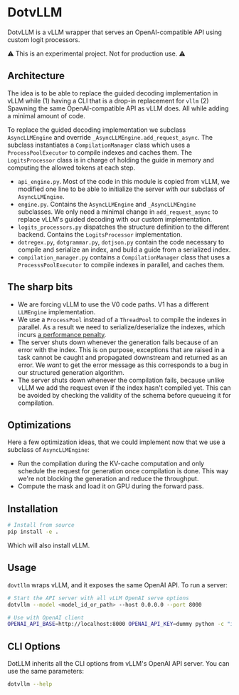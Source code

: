 # DotvLLM

DotvLLM is a vLLM wrapper that serves an OpenAI-compatible API using custom logit processors.

⚠️ This is an experimental project. Not for production use. ⚠️

## Architecture

The idea is to be able to replace the guided decoding implementation in vLLM while (1) having a CLI that is a drop-in replacement for `vllm` (2) Spawning the same OpenAI-compatible API as vLLM does. All while adding a minimal amount of code.

To replace the guided decoding implementation we subclass `AsyncLLMEngine` and override `_AsyncLLMEngine.add_request_async`. The subclass instantiates a `CompilationManager` class which uses a `ProcessPoolExecutor` to compile indexes and caches them. The `LogitsProcessor` class is in charge of holding the guide in memory and computing the allowed tokens at each step.

- `api_engine.py`. Most of the code in this module is copied from vLLM, we modified one line to be able to initialize the server with our subclass of `AsyncLLMEngine`.
- `engine.py`. Contains the `AsyncLLMEngine` and `_AsyncLLMEngine` subclasses. We only need a minimal change in `add_request_async` to replace vLLM's guided decoding with our custom implementation.
- `logits_processors.py` dispatches the structure definition to the different backend. Contains the `LogitsProcessor` implementation.
- `dotregex.py`, `dotgrammar.py`, `dotjson.py` contain the code necessary to compile and serialize an index, and build a guide from a serialized index.
- `compilation_manager.py` contains a `CompilationManager` class that uses a `ProcesssPoolExecutor` to compile indexes in parallel, and caches them.


## The sharp bits

- We are forcing vLLM to use the V0 code paths. V1 has a different `LLMEngine` implementation.
- We use a `ProcessPool` instead of a `ThreadPool` to compile the indexes in parallel. As a result we need to serialize/deserialize the indexes, which incurs [a performance penalty](https://github.com/dottxt-ai/dotregex/issues/335).
- The server shuts down whenever the generation fails because of an error with the index. This is on purpose, exceptions that are raised in a task cannot be caught and propagated downstream and returned as an error. We *want* to get the error message as this corresponds to a bug in our structured generation algorithm.
- The server shuts down whenever the compilation fails, because unlike vLLM we add the request even if the index hasn't compiled yet. This can be avoided by checking the validity of the schema before queueing it for compilation.


## Optimizations

Here a few optimization ideas, that we could implement now that we use a subclass of `AsyncLLMEngine`:

- Run the compilation during the KV-cache computation and only schedule the request for generation once compilation is done. This way we're not blocking the generation and reduce the throughput.
- Compute the mask and load it on GPU during the forward pass.


## Installation

```bash
# Install from source
pip install -e .
```

Which will also install vLLM.

## Usage

`dovtllm` wraps vLLM, and it exposes the same OpenAI API. To run a server:

```bash
# Start the API server with all vLLM OpenAI serve options
dotvllm --model <model_id_or_path> --host 0.0.0.0 --port 8000

# Use with OpenAI client
OPENAI_API_BASE=http://localhost:8000 OPENAI_API_KEY=dummy python -c "import openai; print(openai.ChatCompletion.create(model='mistralai/Mistral-7B-Instruct-v0.2', messages=[{'role': 'user', 'content': 'Hello!'}]))"
```

## CLI Options

DotLLM inherits all the CLI options from vLLM's OpenAI API server. You can use the same parameters:

```bash
dotvllm --help
```
